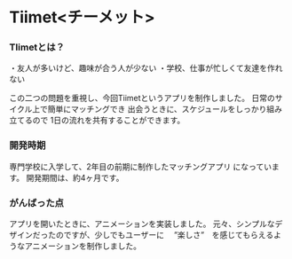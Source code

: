# Tiimet<チーメット>

### TIimetとは？
・友人が多いけど、趣味が合う人が少ない
・学校、仕事が忙しくて友達を作れない

この二つの問題を重視し、今回Tiimetというアプリを制作しました。
日常のサイクル上で簡単にマッチングでき
出会うときに、スケジュールをしっかり組み立てるので
1日の流れを共有することができます。

### 開発時期
専門学校に入学して、2年目の前期に制作したマッチングアプリ になっています。
開発期間は、約4ヶ月です。
### がんばった点
アプリを開いたときに、アニメーションを実装しました。
元々、シンプルなデザインだったのですが、少しでもユーザーに　 ”楽しさ”　を感じてもらえるようなアニメーションを制作しました。
